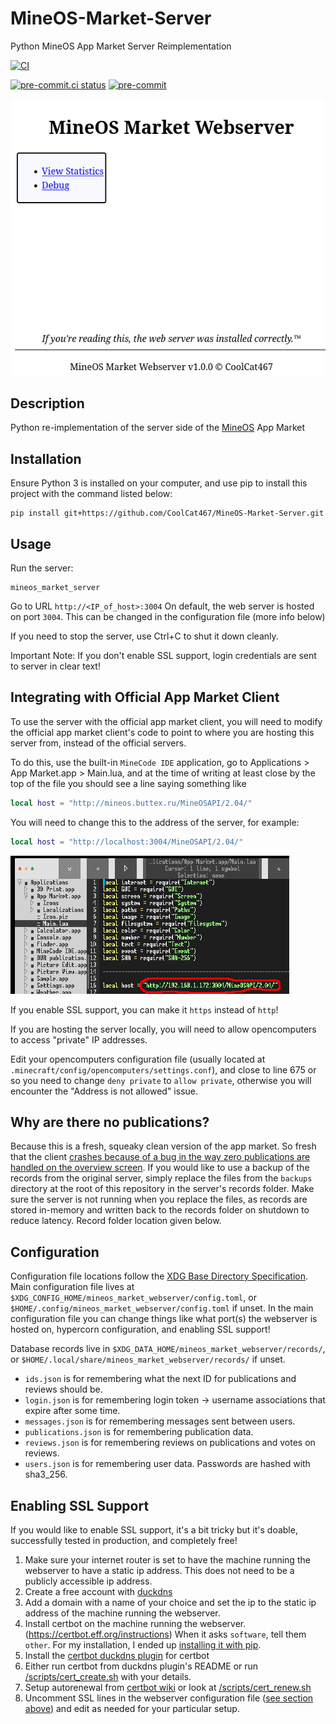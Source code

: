 # MineOS-Market-Server
Python MineOS App Market Server Reimplementation

[![CI](https://github.com/CoolCat467/MineOS-Market-Server/actions/workflows/ci.yml/badge.svg)](https://github.com/CoolCat467/MineOS-Market-Server/actions/workflows/ci.yml)
<!-- BADGIE TIME -->

[![pre-commit.ci status](https://results.pre-commit.ci/badge/github/CoolCat467/MineOS-Market-Server/main.svg)](https://results.pre-commit.ci/latest/github/CoolCat467/MineOS-Market-Server/main)
[![pre-commit](https://img.shields.io/badge/pre--commit-enabled-brightgreen?logo=pre-commit)](https://github.com/pre-commit/pre-commit)

<!-- END BADGIE TIME -->

![thumbnail](./img/thumbnail.png)

## Description
Python re-implementation of the server side of the [MineOS](https://github.com/IgorTimofeev/MineOS) App Market

## Installation
Ensure Python 3 is installed on your computer, and use pip to
install this project with the command listed below:

```console
pip install git+https://github.com/CoolCat467/MineOS-Market-Server.git
```

## Usage
Run the server:
```console
mineos_market_server
```
Go to URL `http://<IP_of_host>:3004`
On default, the web server is hosted on port `3004`.
This can be changed in the configuration file (more info below)

If you need to stop the server, use Ctrl+C to shut it down cleanly.

Important Note: If you don't enable SSL support, login credentials are sent to server in clear text!

## Integrating with Official App Market Client
To use the server with the official app market client, you will need to modify
the official app market client's code to point to where you are hosting this
server from, instead of the official servers.

To do this, use the built-in `MineCode IDE` application, go to
Applications > App Market.app > Main.lua, and at the time of writing
at least close by the top of the file you should see a line saying something like

```lua
local host = "http://mineos.buttex.ru/MineOSAPI/2.04/"
```

You will need to change this to the address of the server, for example:

```lua
local host = "http://localhost:3004/MineOSAPI/2.04/"
```

![Edited_App_Market_Code](./img/Edited_App_Market_Code.png)

If you enable SSL support, you can make it `https` instead of `http`!

If you are hosting the server locally, you will need to allow opencomputers
to access "private" IP addresses.

Edit your opencomputers configuration file (usually located at `.minecraft/config/opencomputers/settings.conf`),
and close to line 675 or so you need to change `deny private` to `allow private`,
otherwise you will encounter the "Address is not allowed" issue.

## Why are there no publications?
Because this is a fresh, squeaky clean version of the app market. So fresh that the client
[crashes because of a bug in the way zero publications are handled on the overview screen](https://github.com/IgorTimofeev/MineOS/pull/629).
If you would like to use a backup of the records from the original server, simply replace
the files from the `backups` directory at the root of this repository in the server's records
folder. Make sure the server is not running when you replace the files, as records are stored in-memory
and written back to the records folder on shutdown to reduce latency. Record folder location given below.

## Configuration
Configuration file locations follow the [XDG Base Directory Specification](https://specifications.freedesktop.org/basedir-spec/basedir-spec-latest.html).
Main configuration file lives at `$XDG_CONFIG_HOME/mineos_market_webserver/config.toml`, or `$HOME/.config/mineos_market_webserver/config.toml` if unset.
In the main configuration file you can change things like what port(s)
the webserver is hosted on, hypercorn configuration, and enabling
SSL support!

Database records live in `$XDG_DATA_HOME/mineos_market_webserver/records/`, or `$HOME/.local/share/mineos_market_webserver/records/` if unset.
- `ids.json` is for remembering what the next ID for publications and reviews should be.
- `login.json` is for remembering login token -> username associations that expire after some time.
- `messages.json` is for remembering messages sent between users.
- `publications.json` is for remembering publication data.
- `reviews.json` is for remembering reviews on publications and votes on reviews.
- `users.json` is for remembering user data. Passwords are hashed with sha3_256.

## Enabling SSL Support
If you would like to enable SSL support, it's a bit tricky but it's doable,
successfully tested in production, and completely free!
1) Make sure your internet router is set to have the machine running
the webserver to have a static ip address. This does not need to be
a publicly accessible ip address.
2) Create a free account with [duckdns](https://www.duckdns.org/)
3) Add a domain with a name of your choice and set the ip to the static ip
address of the machine running the webserver.
4) Install certbot on the machine running the webserver.
(https://certbot.eff.org/instructions)
When it asks `software`, tell them `other`.
For my installation, I ended up [installing it with pip](https://pypi.org/project/certbot/).
5) Install the [certbot duckdns plugin](https://github.com/infinityofspace/certbot_dns_duckdns) for certbot
6) Either run certbot from duckdns plugin's README or run [/scripts/cert_create.sh](https://github.com/CoolCat467/MineOS-Market-Server/blob/main/scripts/cert_create.sh) with your details.
7) Setup autorenewal from [certbot wiki](https://eff-certbot.readthedocs.io/en/latest/using.html#setting-up-automated-renewal) or look at [/scripts/cert_renew.sh](https://github.com/CoolCat467/MineOS-Market-Server/blob/main/scripts/cert_renew.sh)
8) Uncomment SSL lines in the webserver configuration file ([see section above](https://github.com/CoolCat467/MineOS-Market-Server#configuration)) and edit as needed for your particular setup.
